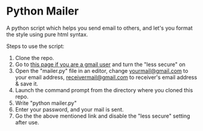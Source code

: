 # Python Mailer

A python script which helps you send email to others, and let's you format the style using pure html syntax.

Steps to use the script: 
1. Clone the repo.
2. Go to [this page if you are a gmail user](https://myaccount.google.com/lesssecureapps?gar=1) and turn the "less secure" on
3. Open the "mailer.py" file in an editor, change yourmail@gmail.com to your email address, receivermail@gmail.com to receiver's email address & save it.
4. Launch the command prompt from the directory where you cloned this repo.
4. Write "python mailer.py"
5. Enter your password, and your mail is sent.
6. Go the the above mentioned link and disable the "less secure" setting after use. 
